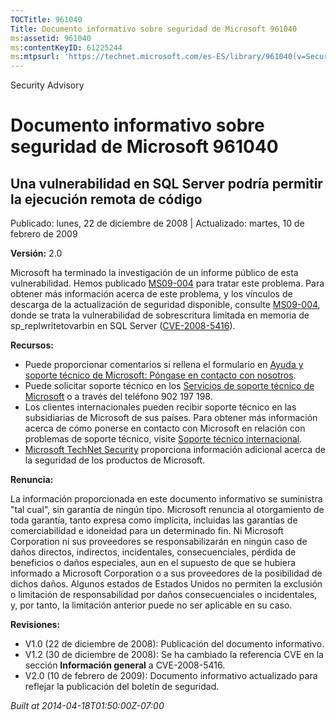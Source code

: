 ```yaml
---
TOCTitle: 961040
Title: Documento informativo sobre seguridad de Microsoft 961040
ms:assetid: 961040
ms:contentKeyID: 61225244
ms:mtpsurl: 'https://technet.microsoft.com/es-ES/library/961040(v=Security.10)'
---
```


Security Advisory

Documento informativo sobre seguridad de Microsoft 961040
=========================================================

Una vulnerabilidad en SQL Server podría permitir la ejecución remota de código
------------------------------------------------------------------------------

Publicado: lunes, 22 de diciembre de 2008 | Actualizado: martes, 10 de febrero de 2009

**Versión:** 2.0

Microsoft ha terminado la investigación de un informe público de esta vulnerabilidad. Hemos publicado [MS09-004](http://technet.microsoft.com/security/bulletin/ms09-004) para tratar este problema. Para obtener más información acerca de este problema, y los vínculos de descarga de la actualización de seguridad disponible, consulte [MS09-004](http://technet.microsoft.com/security/bulletin/ms09-004), donde se trata la vulnerabilidad de sobrescritura limitada en memoria de sp\_replwritetovarbin en SQL Server ([CVE-2008-5416](http://www.cve.mitre.org/cgi-bin/cvename.cgi?name=cve-2008-5416)).

**Recursos:**

-   Puede proporcionar comentarios si rellena el formulario en [Ayuda y soporte técnico de Microsoft: Póngase en contacto con nosotros](https://support.microsoft.com/common/survey.aspx?scid=sw;en;1257&amp;showpage=1&amp;ws=technet&amp;sd=tech).
-   Puede solicitar soporte técnico en los [Servicios de soporte técnico de Microsoft](http://support.microsoft.com/default.aspx?scid=fh;es-es;incidentsubmit) o a través del teléfono 902 197 198.
-   Los clientes internacionales pueden recibir soporte técnico en las subsidiarias de Microsoft de sus países. Para obtener más información acerca de cómo ponerse en contacto con Microsoft en relación con problemas de soporte técnico, visite [Soporte técnico internacional](http://go.microsoft.com/fwlink/?linkid=21155).
-   [Microsoft TechNet Security](http://go.microsoft.com/fwlink/?linkid=21132) proporciona información adicional acerca de la seguridad de los productos de Microsoft.

**Renuncia:**

La información proporcionada en este documento informativo se suministra "tal cual", sin garantía de ningún tipo. Microsoft renuncia al otorgamiento de toda garantía, tanto expresa como implícita, incluidas las garantías de comerciabilidad e idoneidad para un determinado fin. Ni Microsoft Corporation ni sus proveedores se responsabilizarán en ningún caso de daños directos, indirectos, incidentales, consecuenciales, pérdida de beneficios o daños especiales, aun en el supuesto de que se hubiera informado a Microsoft Corporation o a sus proveedores de la posibilidad de dichos daños. Algunos estados de Estados Unidos no permiten la exclusión o limitación de responsabilidad por daños consecuenciales o incidentales, y, por tanto, la limitación anterior puede no ser aplicable en su caso.

**Revisiones:**

-   V1.0 (22 de diciembre de 2008): Publicación del documento informativo.
-   V1.2 (30 de diciembre de 2008): Se ha cambiado la referencia CVE en la sección **Información general** a CVE-2008-5416.
-   V2.0 (10 de febrero de 2009): Documento informativo actualizado para reflejar la publicación del boletín de seguridad.

*Built at 2014-04-18T01:50:00Z-07:00*
